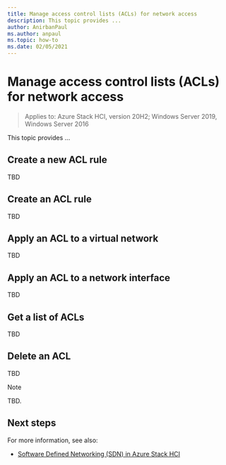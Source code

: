 ```yaml
---
title: Manage access control lists (ACLs) for network access
description: This topic provides ...
author: AnirbanPaul
ms.author: anpaul
ms.topic: how-to
ms.date: 02/05/2021
---
```


# Manage access control lists (ACLs) for network access

>Applies to: Azure Stack HCI, version 20H2; Windows Server 2019, Windows Server 2016

This topic provides ...

## Create a new ACL rule
TBD

## Create an ACL rule
TBD

## Apply an ACL to a virtual network
TBD

## Apply an ACL to a network interface
TBD

## Get a list of ACLs
TBD

## Delete an ACL
TBD

<!---Example note format.--->
   >[!NOTE]
   > TBD.

<!---Example figure format--->
<!---:::image type="content" source="./media/network-controller/topology-option-1.png" alt-text="Option 1 to create a physical network for the Network Controller." lightbox="./media/network-controller/topology-option-1.png":::--->

## Next steps
For more information, see also:
- [Software Defined Networking (SDN) in Azure Stack HCI](../concepts/software-defined-networking.md)
